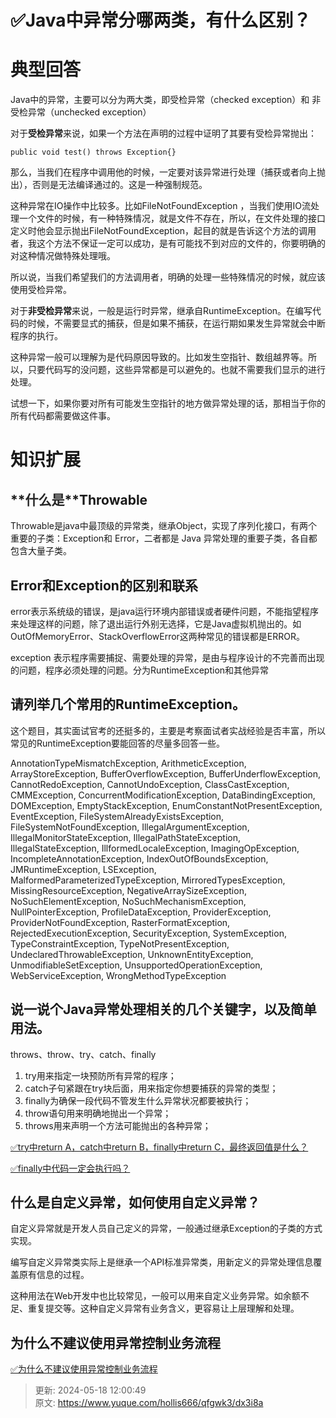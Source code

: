 # ✅Java中异常分哪两类，有什么区别？

# 典型回答
Java中的异常，主要可以分为两大类，即受检异常（checked exception）和 非受检异常（unchecked exception）



对于**受检异常**来说，如果一个方法在声明的过程中证明了其要有受检异常抛出：

`public void test() throws Exception{}`



那么，当我们在程序中调用他的时候，一定要对该异常进行处理（捕获或者向上抛出），否则是无法编译通过的。这是一种强制规范。



这种异常在IO操作中比较多。比如FileNotFoundException ，当我们使用IO流处理一个文件的时候，有一种特殊情况，就是文件不存在，所以，在文件处理的接口定义时他会显示抛出FileNotFoundException，起目的就是告诉这个方法的调用者，我这个方法不保证一定可以成功，是有可能找不到对应的文件的，你要明确的对这种情况做特殊处理哦。



所以说，当我们希望我们的方法调用者，明确的处理一些特殊情况的时候，就应该使用受检异常。



对于**非受检异常**来说，一般是运行时异常，继承自RuntimeException。在编写代码的时候，不需要显式的捕获，但是如果不捕获，在运行期如果发生异常就会中断程序的执行。



这种异常一般可以理解为是代码原因导致的。比如发生空指针、数组越界等。所以，只要代码写的没问题，这些异常都是可以避免的。也就不需要我们显示的进行处理。



试想一下，如果你要对所有可能发生空指针的地方做异常处理的话，那相当于你的所有代码都需要做这件事。

# 知识扩展
## **<font style="color:rgb(38, 38, 38);">什么是</font>**Throwable
Throwable是java中最顶级的异常类，继承Object，实现了序列化接口，有两个重要的子类：Exception和 Error，二者都是 Java 异常处理的重要子类，各自都包含大量子类。

## Error和Exception的区别和联系
error表示系统级的错误，是java运行环境内部错误或者硬件问题，不能指望程序来处理这样的问题，除了退出运行外别无选择，它是Java虚拟机抛出的。如OutOfMemoryError、StackOverflowError 这两种常见的错误都是ERROR。



exception 表示程序需要捕捉、需要处理的异常，是由与程序设计的不完善而出现的问题，程序必须处理的问题。分为RuntimeException和其他异常

## 请列举几个常用的RuntimeException。
这个题目，其实面试官考的还挺多的，主要是考察面试者实战经验是否丰富，所以常见的RuntimeException要能回答的尽量多回答一些。



AnnotationTypeMismatchException, ArithmeticException, ArrayStoreException, BufferOverflowException, BufferUnderflowException, CannotRedoException, CannotUndoException, ClassCastException, CMMException, ConcurrentModificationException, DataBindingException, DOMException, EmptyStackException, EnumConstantNotPresentException, EventException, FileSystemAlreadyExistsException, FileSystemNotFoundException, IllegalArgumentException, IllegalMonitorStateException, IllegalPathStateException, IllegalStateException, IllformedLocaleException, ImagingOpException, IncompleteAnnotationException, IndexOutOfBoundsException, JMRuntimeException, LSException, MalformedParameterizedTypeException, MirroredTypesException, MissingResourceException, NegativeArraySizeException, NoSuchElementException, NoSuchMechanismException, NullPointerException, ProfileDataException, ProviderException, ProviderNotFoundException, RasterFormatException, RejectedExecutionException, SecurityException, SystemException, TypeConstraintException, TypeNotPresentException, UndeclaredThrowableException, UnknownEntityException, UnmodifiableSetException, UnsupportedOperationException, WebServiceException, WrongMethodTypeException

## 说一说个Java异常处理相关的几个关键字，以及简单用法。
throws、throw、try、catch、finally

1. try用来指定一块预防所有异常的程序；
2. catch子句紧跟在try块后面，用来指定你想要捕获的异常的类型；
3. finally为确保一段代码不管发生什么异常状况都要被执行；
4. throw语句用来明确地抛出一个异常；
5. throws用来声明一个方法可能抛出的各种异常；



[✅try中return A，catch中return B，finally中return C，最终返回值是什么？](https://www.yuque.com/hollis666/qfgwk3/ltw8ngs7yntrdk3a)



[✅finally中代码一定会执行吗？](https://www.yuque.com/hollis666/qfgwk3/rs846vlvpa7dwe3v)

## 什么是自定义异常，如何使用自定义异常？


自定义异常就是开发人员自己定义的异常，一般通过继承Exception的子类的方式实现。



编写自定义异常类实际上是继承一个API标准异常类，用新定义的异常处理信息覆盖原有信息的过程。



这种用法在Web开发中也比较常见，一般可以用来自定义业务异常。如余额不足、重复提交等。这种自定义异常有业务含义，更容易让上层理解和处理。



## 为什么不建议使用异常控制业务流程


[✅为什么不建议使用异常控制业务流程](https://www.yuque.com/hollis666/qfgwk3/kgodgo19faudkgt2)



> 更新: 2024-05-18 12:00:49  
> 原文: <https://www.yuque.com/hollis666/qfgwk3/dx3i8a>